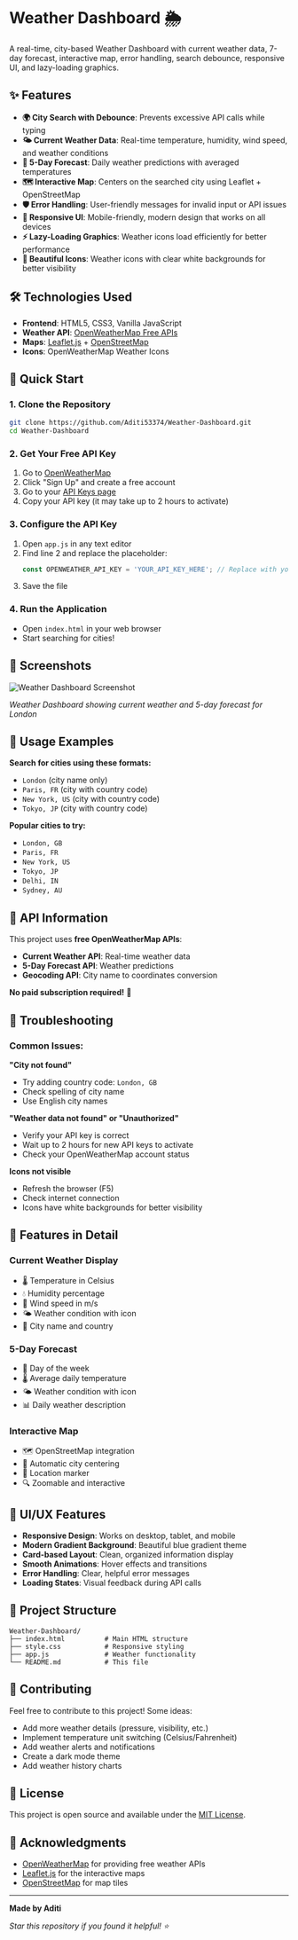 # Weather Dashboard 🌦️

A real-time, city-based Weather Dashboard with current weather data, 7-day forecast, interactive map, error handling, search debounce, responsive UI, and lazy-loading graphics.

## ✨ Features
- **🌍 City Search with Debounce**: Prevents excessive API calls while typing
- **🌤️ Current Weather Data**: Real-time temperature, humidity, wind speed, and weather conditions
- **📅 5-Day Forecast**: Daily weather predictions with averaged temperatures
- **🗺️ Interactive Map**: Centers on the searched city using Leaflet + OpenStreetMap
- **🛡️ Error Handling**: User-friendly messages for invalid input or API issues
- **📱 Responsive UI**: Mobile-friendly, modern design that works on all devices
- **⚡ Lazy-Loading Graphics**: Weather icons load efficiently for better performance
- **🎨 Beautiful Icons**: Weather icons with clear white backgrounds for better visibility

## 🛠️ Technologies Used
- **Frontend**: HTML5, CSS3, Vanilla JavaScript
- **Weather API**: [OpenWeatherMap Free APIs](https://openweathermap.org/api)
- **Maps**: [Leaflet.js](https://leafletjs.com/) + [OpenStreetMap](https://www.openstreetmap.org/)
- **Icons**: OpenWeatherMap Weather Icons

## 🚀 Quick Start

### 1. **Clone the Repository**
```bash
git clone https://github.com/Aditi53374/Weather-Dashboard.git
cd Weather-Dashboard
```

### 2. **Get Your Free API Key**
1. Go to [OpenWeatherMap](https://openweathermap.org/api)
2. Click "Sign Up" and create a free account
3. Go to your [API Keys page](https://home.openweathermap.org/api_keys)
4. Copy your API key (it may take up to 2 hours to activate)

### 3. **Configure the API Key**
1. Open `app.js` in any text editor
2. Find line 2 and replace the placeholder:
   ```javascript
   const OPENWEATHER_API_KEY = 'YOUR_API_KEY_HERE'; // Replace with your actual API key
   ```
3. Save the file

### 4. **Run the Application**
- Open `index.html` in your web browser
- Start searching for cities!

## 📸 Screenshots

![Weather Dashboard Screenshot](Screenshot.png)

*Weather Dashboard showing current weather and 5-day forecast for London*

## 📖 Usage Examples

**Search for cities using these formats:**
- `London` (city name only)
- `Paris, FR` (city with country code)
- `New York, US` (city with country code)
- `Tokyo, JP` (city with country code)

**Popular cities to try:**
- `London, GB`
- `Paris, FR`
- `New York, US`
- `Tokyo, JP`
- `Delhi, IN`
- `Sydney, AU`

## 🔧 API Information

This project uses **free OpenWeatherMap APIs**:
- **Current Weather API**: Real-time weather data
- **5-Day Forecast API**: Weather predictions
- **Geocoding API**: City name to coordinates conversion

**No paid subscription required!** 🎉

## 🐛 Troubleshooting

### Common Issues:

**"City not found"**
- Try adding country code: `London, GB`
- Check spelling of city name
- Use English city names

**"Weather data not found" or "Unauthorized"**
- Verify your API key is correct
- Wait up to 2 hours for new API keys to activate
- Check your OpenWeatherMap account status

**Icons not visible**
- Refresh the browser (F5)
- Check internet connection
- Icons have white backgrounds for better visibility

## 📱 Features in Detail

### Current Weather Display
- 🌡️ Temperature in Celsius
- 💧 Humidity percentage
- 💨 Wind speed in m/s
- 🌤️ Weather condition with icon
- 📍 City name and country

### 5-Day Forecast
- 📅 Day of the week
- 🌡️ Average daily temperature
- 🌤️ Weather condition with icon
- 📊 Daily weather description

### Interactive Map
- 🗺️ OpenStreetMap integration
- 📍 Automatic city centering
- 🎯 Location marker
- 🔍 Zoomable and interactive

## 🎨 UI/UX Features

- **Responsive Design**: Works on desktop, tablet, and mobile
- **Modern Gradient Background**: Beautiful blue gradient theme
- **Card-based Layout**: Clean, organized information display
- **Smooth Animations**: Hover effects and transitions
- **Error Handling**: Clear, helpful error messages
- **Loading States**: Visual feedback during API calls

## 📄 Project Structure
```
Weather-Dashboard/
├── index.html          # Main HTML structure
├── style.css           # Responsive styling
├── app.js              # Weather functionality
└── README.md           # This file
```

## 🤝 Contributing

Feel free to contribute to this project! Some ideas:
- Add more weather details (pressure, visibility, etc.)
- Implement temperature unit switching (Celsius/Fahrenheit)
- Add weather alerts and notifications
- Create a dark mode theme
- Add weather history charts

## 📄 License

This project is open source and available under the [MIT License](LICENSE).

## 🙏 Acknowledgments

- [OpenWeatherMap](https://openweathermap.org/) for providing free weather APIs
- [Leaflet.js](https://leafletjs.com/) for the interactive maps
- [OpenStreetMap](https://www.openstreetmap.org/) for map tiles

---

**Made by Aditi**

*Star this repository if you found it helpful! ⭐* 
